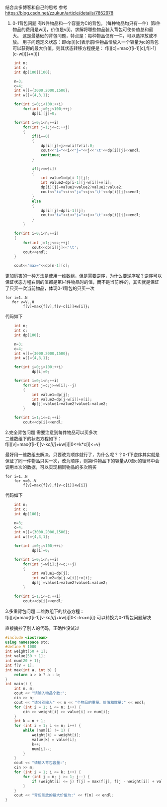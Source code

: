 结合众多博客和自己的思考 参考 https://blog.csdn.net/zzukun/article/details/7852978  
1) 0-1背包问题
有N件物品和一个容量为C的背包。（每种物品均只有一件）第i件物品的费用是w[i]，价值是v[i]。求解将哪些物品装入背包可使价值总和最大。
这是最基础的背包问题，特点是：每种物品仅有一件，可以选择放或不放。
用子问题定义状态：即dp[i][c]表示前i件物品恰放入一个容量为c的背包可以获得的最大价值。则其状态转移方程便是：
    f[i][c]=max{f[i-1][c],f[i-1][c-w[i]]+v[i]}
    
```c++
    int n;
    int c;
    int dp[100][100];

    n=3;
    c=4;
    int v[]={3000,2000,1500};
    int w[]={4,3,1};

    for(int i=0;i<100;++i)
        for(int j=0;j<100;++j)
            dp[i][j]=0;

    for(int i=0;i<n;++i)
        for(int j=1;j<=c;++j)
        {
            if(i==0)
            {
                dp[i][j]=j>=w[i]?v[i]:0;
                cout<<"i="<<i<<"j="<<j<<'\t'<<dp[i][j]<<endl;
                continue;
            }

            if(j>=w[i])
            {
                int value1=dp[i-1][j];
                int value2=dp[i-1][j-w[i]]+v[i];
                dp[i][j]=value1>value2?value1:value2;
                cout<<"i="<<i<<"j="<<j<<'\t'<<dp[i][j]<<endl;
            }
            else
            {
                dp[i][j]=dp[i-1][j];
                cout<<"i="<<i<<"j="<<j<<'\t'<<dp[i][j]<<endl;
            }
        }

    for(int i=0;i<n;++i)
    {
        for(int j=1;j<=c;++j)
            cout<<dp[i][j]<<'\t';
        cout<<endl;
    }

    cout<<"max="<<dp[n-1][c];
```
更加厉害的一种方法是使用一维数组，但是需要逆序，为什么要逆序呢？逆序可以保证状态方程右侧的值都是第i-1件物品时的值，而不是当前i件的，其实就是保证了只买一次当前物品，体现0-1背包的只买一次  
```
for i=1..N
   for v=V..0
        f[v]=max{f[v],f[v-c[i]]+w[i]};
```
代码如下
```c++
    int n;
    int c;
    int dp[100];

    n=3;
    c=4;
    int v[]={3000,2000,1500};
    int w[]={4,3,1};

    for(int i=0;i<100;++i)
            dp[i]=0;

    for(int i=0;i<n;++i)
        for(int j=c;j>=w[i];--j)
        {
            int value1=dp[j];
            int value2=dp[j-w[i]]+v[i];
            dp[j]=value1>value2?value1:value2;
        }

    for(int i=1;i<=c;++i)
        cout<<dp[i]<<endl;
```
2.完全背包问题 需要注意到每件物品可以买多次  
二维数组下的状态方程如下：  
f[i][v]=max{f[i-1][v-k*c[i]]+k*w[i]|0<=k*c[i]<=v}  

最好用一维数组去解决，只要改为顺序就行了，为什么呢？？0-1下逆序其实就是保证了同一件物品只买一次，改为顺序，则第i件物品下的容量从0至c的循环中会调用本次的数据，可以实现相同物品的多次购买  

```
for i=1..N
    for v=0..V
        f[v]=max{f[v],f[v-c[i]]+w[i]}
```
代码如下            
```c++
    int n;
    int c;
    int dp[100];

    n=3;
    c=4;
    int v[]={3000,2000,1500};
    int w[]={4,3,1};

    for(int i=0;i<100;++i)
            dp[i]=0;

    for(int i=0;i<n;++i)
        for(int j=w[i];j<=c;++j)
        {
            int value1=dp[j];
            int value2=dp[j-w[i]]+v[i];
            dp[j]=value1>value2?value1:value2;
        }

    for(int i=1;i<=c;++i)
        cout<<dp[i]<<endl;
```
3.多重背包问题
二维数组下的状态方程：    
f[i][v]=max{f[i-1][v-k*c[i]]+k*w[i]|0<=k<=n[i]}
可以转换为0-1背包问题解决 

直接摘抄了别人的代码，正确性没试过  
```c++
#include <iostream>
using namespace std;
#define V 1000
int weight[50 + 1];
int value[50 + 1];
int num[20 + 1];
int f[V + 1];
int max(int a, int b) {
    return a > b ? a : b;
}
int main() {
    int n, m;
    cout << "请输入物品个数:";
    cin >> n;
    cout << "请分别输入" << n << "个物品的重量、价值和数量:" << endl; 
    for (int i = 1; i <= n; i++) {
        cin >> weight[i] >> value[i] >> num[i];
    }
    int k = n + 1;
    for (int i = 1; i <= n; i++) {
        while (num[i] != 1) {
            weight[k] = weight[i];
            value[k] = value[i];
            k++;
            num[i]--;
        }
    }
    cout << "请输入背包容量:";
    cin >> m;
    for (int i = 1; i <= k; i++) {
        for (int j = m; j >= 1; j--) {
            if (weight[i] <= j) f[j] = max(f[j], f[j - weight[i]] + value[i]);
        }
    }
    cout << "背包能放的最大价值为:" << f[m] << endl;
}
```
